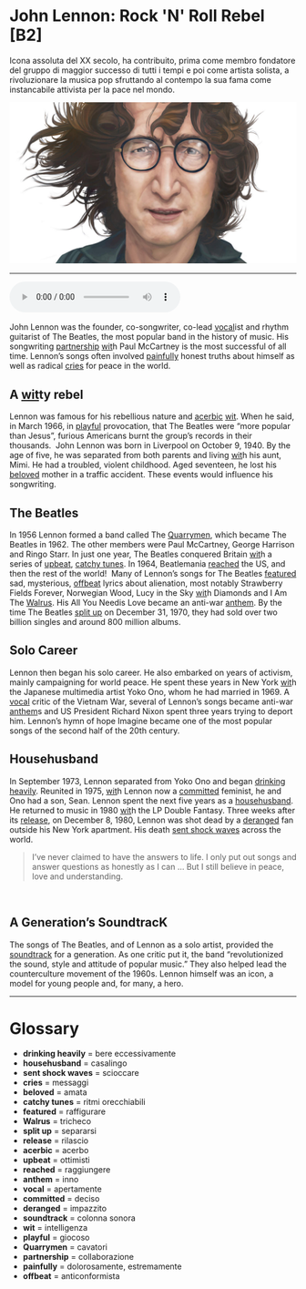 # John Lennon: Rock 'N' Roll Rebel   [B2]

Icona assoluta del XX secolo, ha contribuito, prima come membro fondatore del gruppo di maggior successo di tutti i tempi e poi come artista solista, a rivoluzionare la musica pop sfruttando al contempo la sua fama come instancabile attivista per la pace nel mondo.

![](John%20Lennon%20Rock%20%27N%27%20Roll%20Rebel.jpg)

--------------

<div>
<audio controls autoplay>
    <source src="https://raw.githubusercontent.com/dartie/knowledge-base/main/English/SpeakUp/2022-11/John%20Lennon%20Rock%20%27N%27%20Roll%20Rebel.mp3" type="audio/mpeg">
</audio>
</div>


John Lennon was the founder, co-songwriter, co-lead [vocal](## "apertamente")ist and rhythm guitarist of The Beatles, the most popular band in the history of music. His songwriting [partnership](## "collaborazione") [wit](## "intelligenza")h Paul McCartney is the most successful of all time. Lennon’s songs often involved [painfully](## "dolorosamente, estremamente") honest truths about himself as well as radical [cries](## "messaggi") for peace in the world. 

## A [wit](## "intelligenza")ty rebel
Lennon was famous for his rebellious nature and [acerbic](## "acerbo") [wit](## "intelligenza"). When he said, in March 1966, in [playful](## "giocoso") provocation, that The Beatles were “more popular than Jesus”, furious Americans burnt the group’s records in their thousands. 
John Lennon was born in Liverpool on October 9, 1940. By the age of five, he was separated from both parents and living [wit](## "intelligenza")h his aunt, Mimi. He had a troubled, violent childhood. Aged seventeen, he lost his [beloved](## "amata") mother in a traffic accident. These events would influence his songwriting.

## The Beatles
In 1956 Lennon formed a band called The [Quarrymen](## "cavatori"), which became The Beatles in 1962. The other members were Paul McCartney, George Harrison and Ringo Starr. In just one year, The Beatles conquered Britain [wit](## "intelligenza")h a series of [upbeat](## "ottimisti"), [catchy tunes](## "ritmi orecchiabili"). In 1964, Beatlemania [reached](## "raggiungere") the US, and then the rest of the world! 
Many of Lennon’s songs for The Beatles [featured](## "raffigurare") sad, mysterious, [offbeat](## "anticonformista") lyrics about alienation, most notably Strawberry Fields Forever, Norwegian Wood, Lucy in the Sky [wit](## "intelligenza")h Diamonds and I Am The [Walrus](## "tricheco"). His All You Needis Love became an anti-war [anthem](## "inno"). By the time The Beatles [split up](## "separarsi") on December 31, 1970, they had sold over two billion singles and around 800 million albums.

## Solo Career
Lennon then began his solo career. He also embarked on years of activism, mainly campaigning for world peace. He spent these years in New York [wit](## "intelligenza")h the Japanese multimedia artist Yoko Ono, whom he had married in 1969. A [vocal](## "apertamente") critic of the Vietnam War, several of Lennon’s songs became anti-war [anthem](## "inno")s and US President Richard Nixon spent three years trying to deport him. Lennon’s hymn of hope Imagine became one of the most popular songs of the second half of the 20th century.

## Househusband
In September 1973, Lennon separated from Yoko Ono and began [drinking heavily](## "bere eccessivamente"). Reunited in 1975, [wit](## "intelligenza")h Lennon now a [committed](## "deciso") feminist, he and Ono had a son, Sean. Lennon spent the next five years as a [househusband](## "casalingo"). He returned to music in 1980 [wit](## "intelligenza")h the LP Double Fantasy. Three weeks after its [release](## "rilascio"), on December 8, 1980, Lennon was shot dead by a [deranged](## "impazzito") fan outside his New York apartment. His death [sent shock waves](## "scioccare") across the world. 


>I’ve never claimed to have the answers to life. I only put out songs and answer questions as honestly as I can … But I still believe in peace, love and understanding.



 

## A Generation’s SoundtracK
The songs of The Beatles, and of Lennon as a solo artist, provided the [soundtrack](## "colonna sonora") for a generation. As one critic put it, the band “revolutionized the sound, style and attitude of popular music.” They also helped lead the counterculture movement of the 1960s. Lennon himself was an icon, a model for young people and, for many, a hero.

--------------

<div style = "display:block; clear:both; page-break-after:always;"></div>

# Glossary
* **drinking heavily** = bere eccessivamente
* **househusband** = casalingo
* **sent shock waves** = scioccare
* **cries** = messaggi
* **beloved** = amata
* **catchy tunes** = ritmi orecchiabili
* **featured** = raffigurare
* **Walrus** = tricheco
* **split up** = separarsi
* **release** = rilascio
* **acerbic** = acerbo
* **upbeat** = ottimisti
* **reached** = raggiungere
* **anthem** = inno
* **vocal** = apertamente
* **committed** = deciso
* **deranged** = impazzito
* **soundtrack** = colonna sonora
* **wit** = intelligenza
* **playful** = giocoso
* **Quarrymen** = cavatori
* **partnership** = collaborazione
* **painfully** = dolorosamente, estremamente
* **offbeat** = anticonformista
